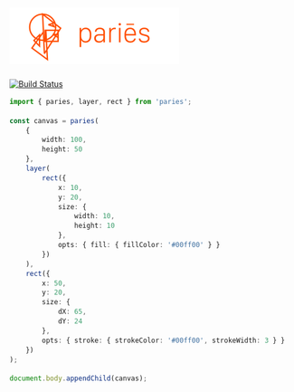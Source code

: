 # <img src="./.github/logo.png" width="300" height="100" alt="pariēs">

[![Build Status](https://api.travis-ci.com/jolle/paries.svg?branch=master)](https://travis-ci.com/jolle/paries)

```ts
import { paries, layer, rect } from 'paries';

const canvas = paries(
    {
        width: 100,
        height: 50
    },
    layer(
        rect({
            x: 10,
            y: 20,
            size: {
                width: 10,
                height: 10
            },
            opts: { fill: { fillColor: '#00ff00' } }
        })
    ),
    rect({
        x: 50,
        y: 20,
        size: {
            dX: 65,
            dY: 24
        },
        opts: { stroke: { strokeColor: '#00ff00', strokeWidth: 3 } }
    })
);

document.body.appendChild(canvas);
```
